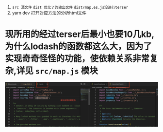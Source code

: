 1.  `src 源文件` `dist 优化了的输出文件` `dist/map.es.js没进行terser`
2. yarn dev 打开对应方法的分析html文件
# 现所用的经过terser后最小也要10几kb,为什么lodash的函数都这么大，因为了实现奇奇怪怪的功能，使依赖关系非常复杂,详见 `src/map.js` 模块
![pic](https://github.com/leohai/pref-lodash/blob/master/pic.png)
